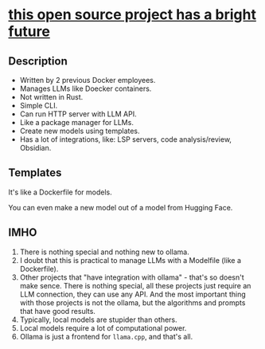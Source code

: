 # [this open source project has a bright future](https://www.youtube.com/watch?v=jib1wjgIaa4&list=PLeb33PCuqDde8NiI_am5g7b2WWnyggE5t&index=6)

## Description

- Written by 2 previous Docker employees.
- Manages LLMs like Doecker containers.
- Not written in Rust.
- Simple CLI.
- Can run HTTP server with LLM API.
- Like a package manager for LLMs.
- Create new models using templates.
- Has a lot of integrations, like: LSP servers, code analysis/review, Obsidian.

## Templates

It's like a Dockerfile for models.

You can even make a new model out of a model from Hugging Face.

## IMHO

1. There is nothing special and nothing new to ollama.
2. I doubt that this is practical to manage LLMs with a Modelfile (like a Dockerfile).
3. Other projects that "have integration with ollama" - that's so doesn't make sence. There is nothing special, all these projects just require an LLM connection, they can use any API. And the most important thing with those projects is not the ollama, but the algorithms and prompts that have good results.
4. Typically, local models are stupider than others.
5. Local models require a lot of computational power.
6. Ollama is just a frontend for `llama.cpp`, and that's all.

